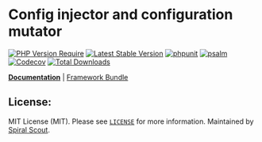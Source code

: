 # Config injector and configuration mutator

[![PHP Version Require](https://poser.pugx.org/spiral/config/require/php)](https://packagist.org/packages/spiral/config)
[![Latest Stable Version](https://poser.pugx.org/spiral/config/v/stable)](https://packagist.org/packages/spiral/config)
[![phpunit](https://github.com/spiral/config/workflows/phpunit/badge.svg)](https://github.com/spiral/config/actions)
[![psalm](https://github.com/spiral/config/workflows/psalm/badge.svg)](https://github.com/spiral/config/actions)
[![Codecov](https://codecov.io/gh/spiral/config/branch/master/graph/badge.svg)](https://codecov.io/gh/spiral/config/)
[![Total Downloads](https://poser.pugx.org/spiral/config/downloads)](https://packagist.org/packages/spiral/config)

<b>[Documentation](https://spiral.dev/docs/framework-config)</b> | [Framework Bundle](https://github.com/spiral/framework)

## License:

MIT License (MIT). Please see [`LICENSE`](./LICENSE) for more information. Maintained by [Spiral Scout](https://spiralscout.com).
